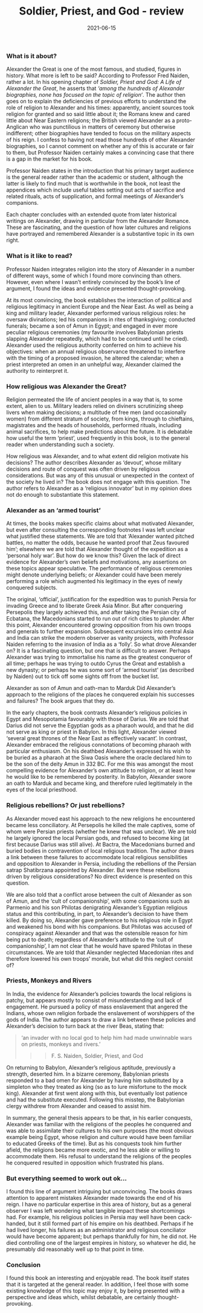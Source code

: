﻿---
layout: layouts/bookreview.njk

tags:
  - post
  - review

title: Soldier, Priest, and God - review
review_book_main_title: Soldier, Priest, and God
review_book_sub_title: A Life of Alexander the Great
review_book_author: F. S. Naiden
review_book_author_surname: S. Naiden
review_book_image_url: https://res.cloudinary.com/ds2o5ecdw/image/upload/acovers/0190875348.02._SCL_.jpg
review_book_image_small_url: https://res.cloudinary.com/ds2o5ecdw/image/upload/acovers/0190875348.02._SCM_.jpg
review_publication_date: 2018-12-20
review_publisher: Oxford University Press
review_pages: 424
review_ISBN13: 978-0190875343
review_book_tags:
  - [Europe, Asia]
  - [Ancient]
  - [Cultural]
  - [Alexander the Great]
review_podcasts:
  - [https://www.listennotes.com/e/ff8619415553400cbea10b11fd4840af, New Books in Military History, Fred S. Naiden ‘Soldier Priest and God A Life of Alexander the Great‘ (Oxford UP 2018)]
shopping_links:
  - [https://www.amazon.co.uk/Soldier-Priest-God-Alexander-Great/dp/0190875348/, Amazon UK, Amazon UK book link]
  - [https://www.amazon.com/Soldier-Priest-God-Alexander-Great/dp/0190875348/, Amazon US, Amazon US book link]
review_author: Andy Salisbury
date: 2021-06-15
review_rating: ★★★☆☆
permalink: '/2021/06/16/soldier-priest-and-god/'
review_summary: '<p>This book is an engaging study of the life of Alexander the Great with a particular focus on the role of religion. It will be of interest to those wishing to approach a familiar subject from a new perspective – ranging from Babylonian ritual slappings to Egyptian deific-adoption.</p><p>But while good, Soldier, Priest and God can be accused of over-reach, stretching arguments too thinly for the evidence – and wandering off into the no-man’s land beyond.</p>'
---
### What is it about?
Alexander the Great is one of the most famous, and studied, figures in history. What more is left to be said? According to Professor Fred Naiden, rather a lot. In his opening chapter of *Soldier, Priest and God: A Life of Alexander the Great*, he asserts that *‘among the hundreds of Alexander biographies, none has focused on the topic of religion‘*. The author then goes on to explain the deficiencies of previous efforts to understand the role of religion to Alexander and his times: apparently, ancient sources took religion for granted and so said little about it; the Romans knew and cared little about Near Eastern religions; the British viewed Alexander as a proto-Anglican who was punctilious in matters of ceremony but otherwise indifferent; other biographies have tended to focus on the military aspects of his reign. I confess to having not read those hundreds of other Alexander biographies, so I cannot comment on whether any of this is accurate or fair to them, but Professor Naiden certainly makes a convincing case that there is a gap in the market for his book.

Professor Naiden states in the introduction that his primary target audience is the general reader rather than the academic or student, although the latter is likely to find much that is worthwhile in the book, not least the appendices which include useful tables setting out acts of sacrifice and related rituals, acts of supplication, and formal meetings of Alexander’s companions.

Each chapter concludes with an extended quote from later historical writings on Alexander, drawing in particular from the Alexander Romance. These are fascinating, and the question of how later cultures and religions have portrayed and remembered Alexander is a substantive topic in its own right.

### What is it like to read?
Professor Naiden integrates religion into the story of Alexander in a number of different ways, some of which I found more convincing than others. However, even where I wasn’t entirely convinced by the book’s line of argument, I found the ideas and evidence presented thought-provoking.

At its most convincing, the book establishes the interaction of political and religious legitimacy in ancient Europe and the Near East. As well as being a king and military leader, Alexander performed various religious roles: he oversaw divinations; led his companions in rites of thanksgiving; conducted funerals; became a son of Amun in Egypt; and engaged in ever more peculiar religious ceremonies (my favourite involves Babylonian priests slapping Alexander repeatedly, which had to be continued until he cried). Alexander used the religious authority conferred on him to achieve his objectives: when an annual religious observance threatened to interfere with the timing of a proposed invasion, he altered the calendar; when a priest interpreted an omen in an unhelpful way, Alexander claimed the authority to reinterpret it.

### How religious was Alexander the Great?
Religion permeated the life of ancient peoples in a way that is, to some extent, alien to us. Military leaders relied on diviners scrutinizing sheep livers when making decisions; a multitude of free men (and occasionally women) from different stratum of society, from kings, through to chieftains, magistrates and the heads of households, performed rituals, including animal sacrifices, to help make predictions about the future. It is debatable how useful the term ‘priest’, used frequently in this book, is to the general reader when understanding such a society.

How religious was Alexander, and to what extent did religion motivate his decisions? The author describes Alexander as ‘devout’, whose military decisions and route of conquest was often driven by religious considerations. But was any of this unusual or unexpected in the context of the society he lived in? The book does not engage with this question. The author refers to Alexander as a ‘religious innovator’ but in my opinion does not do enough to substantiate this statement.

### Alexander as an ‘armed tourist’
At times, the books makes specific claims about what motivated Alexander, but even after consulting the corresponding footnotes I was left unclear what justified these statements. We are told that ‘Alexander wanted pitched battles, no matter the odds, because he wanted proof that Zeus favoured him’; elsewhere we are told that Alexander thought of the expedition as a ‘personal holy war’. But how do we know this? Given the lack of direct evidence for Alexander’s own beliefs and motivations, any assertions on these topics appear speculative. The performance of religious ceremonies might denote underlying beliefs; or Alexander could have been merely performing a role which augmented his legitimacy in the eyes of newly conquered subjects.

The original, ‘official’, justification for the expedition was to punish Persia for invading Greece and to liberate Greek Asia Minor. But after conquering Persepolis they largely achieved this, and after taking the Persian city of Ecbatana, the Macedonians started to run out of rich cities to plunder. After this point, Alexander encountered growing opposition from his own troops and generals to further expansion. Subsequent excursions into central Asia and India can strike the modern observer as vanity projects, with Professor Naiden referring to the invasion of India as a ‘folly’. So what drove Alexander on? It is a fascinating question, but one that is difficult to answer. Perhaps Alexander was trying to immortalise his name as the greatest conqueror of all time; perhaps he was trying to outdo Cyrus the Great and establish a new dynasty; or perhaps he was some sort of ‘armed tourist’ (as described by Naiden) out to tick off some sights off from the bucket list.

Alexander as son of Amun and oath-man to Marduk
Did Alexander’s approach to the religions of the places he conquered explain his successes and failures? The book argues that they do.

In the early chapters, the book contrasts Alexander’s religious policies in Egypt and Mesopotamia favourably with those of Darius. We are told that Darius did not serve the Egyptian gods as a pharaoh would, and that he did not serve as king or priest in Babylon. In this light, Alexander viewed ‘several great thrones of the Near East as effectively vacant’. In contrast, Alexander embraced the religious connotations of becoming pharaoh with particular enthusiasm. On his deathbed Alexander’s expressed his wish to be buried as a pharaoh at the Siwa Oasis where the oracle declared him to be the son of the deity Amun in 332 BC. For me this was amongst the most compelling evidence for Alexander’s own attitude to religion, or at least how he would like to be remembered by posterity. In Babylon, Alexander swore an oath to Marduk and became king, and therefore ruled legitimately in the eyes of the local priesthood.

### Religious rebellions? Or just rebellions?
As Alexander moved east his approach to the new religions he encountered became less conciliatory. At Persepolis he killed the male captives, some of whom were Persian priests (whether he knew that was unclear). We are told he largely ignored the local Persian gods, and refused to become king (at first because Darius was still alive). At Bactra, the Macedonians burned and buried bodies in contravention of local religious tradition. The author draws a link between these failures to accommodate local religious sensibilities and opposition to Alexander in Persia, including the rebellions of the Persian satrap Shatibrzana appointed by Alexander. But were these rebellions driven by religious considerations? No direct evidence is presented on this question.

We are also told that a conflict arose between the cult of Alexander as son of Amun, and the ‘cult of companionship’, with some companions such as Parmenio and his son Philotas denigrating Alexander’s Egyptian religious status and this contributing, in part, to Alexander’s decision to have them killed. By doing so, Alexander gave preference to his religious role in Egypt and weakened his bond with his companions. But Philotas was accused of conspiracy against Alexander and that was the ostensible reason for him being put to death; regardless of Alexander’s attitude to the ‘cult of companionship’, I am not clear that he would have spared Philotas in these circumstances. We are told that Alexander neglected Macedonian rites and therefore lowered his own troops’ morale, but what did this neglect consist of?

### Priests, Monkeys and Rivers
In India, the evidence for Alexander’s policies towards the local religions is patchy, but appears mostly to consist of misunderstanding and lack of engagement. He pursued a policy of mass enslavement that angered the Indians, whose own religion forbade the enslavement of worshippers of the gods of India. The author appears to draw a link between these policies and Alexander’s decision to turn back at the river Beas, stating that:

> ‘an invader with no local god to help him had made unwinnable wars on priests, monkeys and rivers.’
>>>
>>> F. S. Naiden, Soldier, Priest, and God

On returning to Babylon, Alexander’s religious aptitude, previously a strength, deserted him. In a bizarre ceremony, Babylonian priests responded to a bad omen for Alexander by having him substituted by a simpleton who they treated as king (so as to lure misfortune to the mock king). Alexander at first went along with this, but eventually lost patience and had the substitute executed. Following this misstep, the Babylonian clergy withdrew from Alexander and ceased to assist him.

In summary, the general thesis appears to be that, in his earlier conquests, Alexander was familiar with the religions of the peoples he conquered and was able to assimilate their cultures to his own purposes (the most obvious example being Egypt, whose religion and culture would have been familiar to educated Greeks of the time). But as his conquests took him further afield, the religions became more exotic, and he less able or willing to accommodate them. His refusal to understand the religions of the peoples he conquered resulted in opposition which frustrated his plans.

### But everything seemed to work out ok…
I found this line of argument intriguing but unconvincing. The books draws attention to apparent mistakes Alexander made towards the end of his reign. I have no particular expertise in this area of history, but as a general observer I was left wondering what tangible impact these shortcomings had. For example, his religious policies in Persia may well have been cack-handed, but it still formed part of his empire on his deathbed. Perhaps if he had lived longer, his failures as an administrator and religious conciliator would have become apparent; but perhaps thankfully for him, he did not. He died controlling one of the largest empires in history, so whatever he did, he presumably did reasonably well up to that point in time.

### Conclusion
I found this book an interesting and enjoyable read. The book itself states that it is targeted at the general reader. In addition, I feel those with some existing knowledge of this topic may enjoy it, by being presented with a perspective and ideas which, whilst debatable, are certainly thought-provoking.